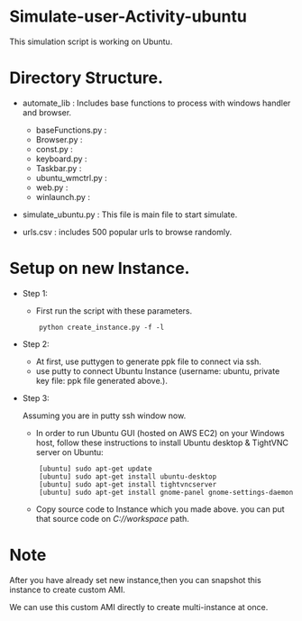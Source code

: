 # Simulate-user-Activity-ubuntu
This simulation script is working on Ubuntu.

# Directory Structure.

- automate_lib : Includes base functions to process with windows handler and browser.
    * baseFunctions.py : 
    * Browser.py :
    * const.py :
    * keyboard.py :
    * Taskbar.py :
    * ubuntu_wmctrl.py :
    * web.py :
    * winlaunch.py :

- simulate_ubuntu.py : This file is main file to start simulate.

- urls.csv : includes 500 popular urls to browse randomly.


# Setup on new Instance.

- Step 1: 
    
    * First run the script with these parameters.
        
    ```
        python create_instance.py -f -l
    ```

- Step 2: 
    
    * At first, use puttygen to generate ppk file to connect via ssh.
    * use putty to connect Ubuntu Instance (username: ubuntu, private key file: ppk file generated above.).
    
- Step 3:
    
    Assuming you are in putty ssh window now.
    
    * In order to run Ubuntu GUI (hosted on AWS EC2) on your Windows host, 
      follow these instructions to install Ubuntu desktop & TightVNC server on Ubuntu:
    
    ```
        [ubuntu] sudo apt-get update
        [ubuntu] sudo apt-get install ubuntu-desktop
        [ubuntu] sudo apt-get install tightvncserver
        [ubuntu] sudo apt-get install gnome-panel gnome-settings-daemon
     ```
        
    * Copy source code to Instance which you made above. you can put that source code on *C://workspace* path.
    

    
# Note

After you have already set new instance,then you can snapshot this instance to create custom AMI.

We can use this custom AMI directly to create multi-instance at once.